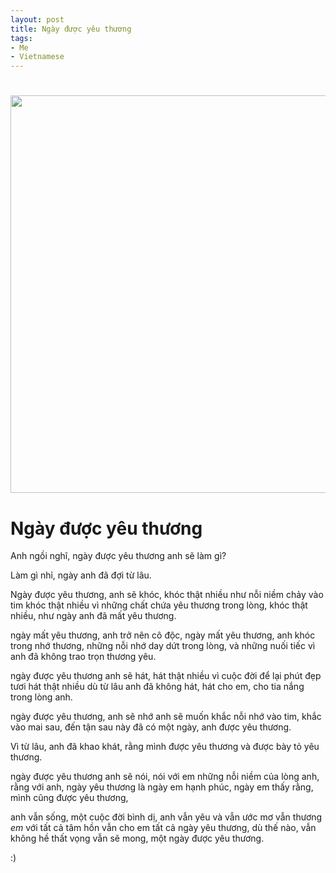 ```yaml
---
layout: post
title: Ngày được yêu thương
tags:
- Me
- Vietnamese
---
```

<h1><img class="alignnone size-full wp-image-661" title="yume" src="http://kong.vn/images/2012/04/yume.png" alt="" width="1060" height="636" /></h1>
<h1>Ngày được yêu thương</h1>
Anh ngồi nghĩ,
ngày được yêu thương anh sẽ làm gì?

Làm gì nhỉ, ngày anh đã đợi từ lâu.

Ngày được yêu thương, anh sẽ khóc,
khóc thật nhiều như nỗi niềm chảy vào tim
khóc thật nhiều vì những chất chứa yêu thương trong lòng,
khóc thật nhiều, như ngày anh đã mất yêu thương.

ngày mất yêu thương, anh trở nên cô độc,
ngày mất yêu thương, anh khóc trong nhớ thương,
những nỗi nhớ day dứt trong lòng,
và những nuối tiếc vì anh đã không trao trọn thương yêu.

ngày được yêu thương anh sẽ hát,
hát thật nhiều vì cuộc đời để lại phút đẹp tươi
hát thật nhiều dù từ lâu anh đã không hát,
hát cho em, cho tia nắng trong lòng anh.

ngày được yêu thương, anh sẽ nhớ
anh sẽ muốn khắc nỗi nhớ vào tim,
khắc vào mai sau, đến tận sau này
đã có một ngày, anh được yêu thương.

Vì từ lâu, anh đã khao khát,
rằng mình được yêu thương và được bày tỏ yêu thương.

ngày được yêu thương anh sẽ nói,
nói với em những nỗi niềm của lòng anh,
rằng với anh,
ngày yêu thương là ngày em hạnh phúc,
ngày em thấy rằng, mình cũng được yêu thương,

anh vẫn sống, một cuộc đời bình dị,
anh vẫn yêu và vẫn ước mơ
vẫn thương *em* với tất cả tâm hồn
vẫn cho em tất cả ngày yêu thương,
dù thế nào, vẫn không hề thất vọng
vẫn sẽ mong, một ngày được yêu thương.

:)
